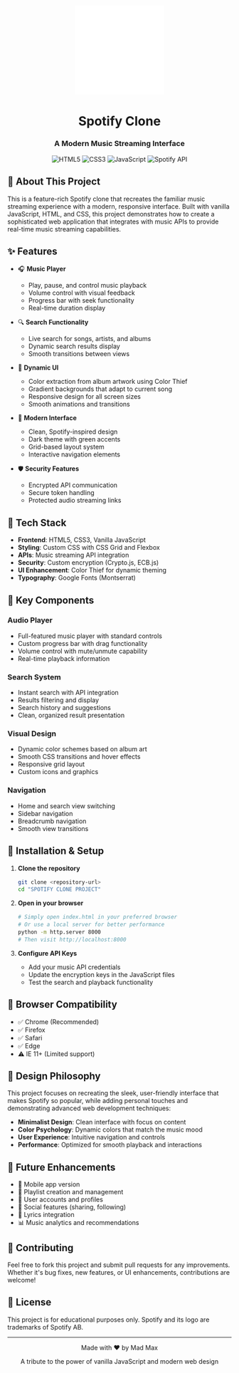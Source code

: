 <div align="center">
  <img src="SpotifyLogo.png" alt="Spotify Clone Logo" width="200"/>

  # Spotify Clone
  ### A Modern Music Streaming Interface

  ![HTML5](https://img.shields.io/badge/HTML5-E34F26?style=for-the-badge&logo=html5&logoColor=white)
  ![CSS3](https://img.shields.io/badge/CSS3-1572B6?style=for-the-badge&logo=css3&logoColor=white)
  ![JavaScript](https://img.shields.io/badge/JavaScript-F7DF1E?style=for-the-badge&logo=javascript&logoColor=black)
  ![Spotify API](https://img.shields.io/badge/Spotify_API-1DB954?style=for-the-badge&logo=spotify&logoColor=white)
</div>

## 🎵 About This Project

This is a feature-rich Spotify clone that recreates the familiar music streaming experience with a modern, responsive interface. Built with vanilla JavaScript, HTML, and CSS, this project demonstrates how to create a sophisticated web application that integrates with music APIs to provide real-time music streaming capabilities.

## ✨ Features

- 🎧 **Music Player**
  - Play, pause, and control music playback
  - Volume control with visual feedback
  - Progress bar with seek functionality
  - Real-time duration display

- 🔍 **Search Functionality**
  - Live search for songs, artists, and albums
  - Dynamic search results display
  - Smooth transitions between views

- 🎨 **Dynamic UI**
  - Color extraction from album artwork using Color Thief
  - Gradient backgrounds that adapt to current song
  - Responsive design for all screen sizes
  - Smooth animations and transitions

- 📱 **Modern Interface**
  - Clean, Spotify-inspired design
  - Dark theme with green accents
  - Grid-based layout system
  - Interactive navigation elements

- 🛡️ **Security Features**
  - Encrypted API communication
  - Secure token handling
  - Protected audio streaming links

## 🚀 Tech Stack

- **Frontend**: HTML5, CSS3, Vanilla JavaScript
- **Styling**: Custom CSS with CSS Grid and Flexbox
- **APIs**: Music streaming API integration
- **Security**: Custom encryption (Crypto.js, ECB.js)
- **UI Enhancement**: Color Thief for dynamic theming
- **Typography**: Google Fonts (Montserrat)

## 🎯 Key Components

### Audio Player
- Full-featured music player with standard controls
- Custom progress bar with drag functionality
- Volume control with mute/unmute capability
- Real-time playback information

### Search System
- Instant search with API integration
- Results filtering and display
- Search history and suggestions
- Clean, organized result presentation

### Visual Design
- Dynamic color schemes based on album art
- Smooth CSS transitions and hover effects
- Responsive grid layout
- Custom icons and graphics

### Navigation
- Home and search view switching
- Sidebar navigation
- Breadcrumb navigation
- Smooth view transitions

## 🔧 Installation & Setup

1. **Clone the repository**
   ```bash
   git clone <repository-url>
   cd "SPOTIFY CLONE PROJECT"
   ```

2. **Open in your browser**
   ```bash
   # Simply open index.html in your preferred browser
   # Or use a local server for better performance
   python -m http.server 8000
   # Then visit http://localhost:8000
   ```

3. **Configure API Keys**
   - Add your music API credentials
   - Update the encryption keys in the JavaScript files
   - Test the search and playback functionality

## 📱 Browser Compatibility

- ✅ Chrome (Recommended)
- ✅ Firefox
- ✅ Safari
- ✅ Edge
- ⚠️ IE 11+ (Limited support)

## 🎨 Design Philosophy

This project focuses on recreating the sleek, user-friendly interface that makes Spotify so popular, while adding personal touches and demonstrating advanced web development techniques:

- **Minimalist Design**: Clean interface with focus on content
- **Color Psychology**: Dynamic colors that match the music mood
- **User Experience**: Intuitive navigation and controls
- **Performance**: Optimized for smooth playback and interactions

## 🔮 Future Enhancements

- 📱 Mobile app version
- 🎵 Playlist creation and management
- 👥 User accounts and profiles
- 💫 Social features (sharing, following)
- 🎤 Lyrics integration
- 📊 Music analytics and recommendations

## 🤝 Contributing

Feel free to fork this project and submit pull requests for any improvements. Whether it's bug fixes, new features, or UI enhancements, contributions are welcome!

## 📝 License

This project is for educational purposes only. Spotify and its logo are trademarks of Spotify AB.

---

<div align="center">
  <p>Made with ❤️ by Mad Max</p>
  <p>A tribute to the power of vanilla JavaScript and modern web design</p>
</div>